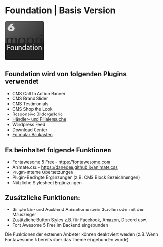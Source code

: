# Foundation | Basis Version

![Logo](images/plugin.png)

## Foundation wird von folgenden Plugins verwendet

- CMS Call to Action Banner
- CMS Brand Slider
- CMS Testimonials
- CMS Shop the Look
- Responsive Bildergallerie
- [Händler- und Filialensuche](../MoorlMerchantFinder/index.md)
- Wordpress Feed
- Download Center
- [Formular Baukasten](../MoorlFormBuilder/index.md)

## Es beinhaltet folgende Funktionen

- Fontawesome 5 Free - https://fontawesome.com
- Animate.css - https://daneden.github.io/animate.css
- Plugin-Interne Übersetzungen
- Plugin-Bedingte Ergänzungen (z.B. CMS Block Bezeichnungen)
- Nützliche Stylesheet Ergänzungen

## Zusätzliche Funktionen:

- Simple Ein- und Ausblend Animationen bein Scrollen oder mit dem Mauszeiger
- Zusätzliche Button Styles z.B. für Facebook, Amazon, Discord usw.
- Font Awesome 5 Free im Backend eingebunden

Die Funktionen der externen Anbieter können deaktiviert werden (z.B. Wenn Fontawesome 5 bereits über das Theme eingebunden wurde)
